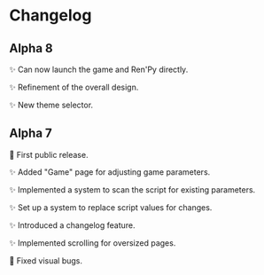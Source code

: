 # Changelog

## Alpha 8

✨ Can now launch the game and Ren'Py directly.

✨ Refinement of the overall design.

✨ New theme selector.

## Alpha 7

🎉 First public release.

✨ Added "Game" page for adjusting game parameters.

✨ Implemented a system to scan the script for existing parameters.

✨ Set up a system to replace script values for changes.

✨ Introduced a changelog feature.

✨ Implemented scrolling for oversized pages.

🐛 Fixed visual bugs.